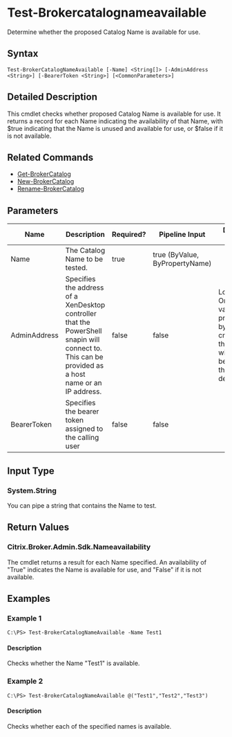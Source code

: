 ﻿
# Test-Brokercatalognameavailable
Determine whether the proposed Catalog Name is available for use.
## Syntax
```
Test-BrokerCatalogNameAvailable [-Name] <String[]> [-AdminAddress <String>] [-BearerToken <String>] [<CommonParameters>]
```
## Detailed Description
This cmdlet checks whether proposed Catalog Name is available for use. It returns a record for each Name indicating the availability of that Name, with \$true indicating that the Name is unused and available for use, or \$false if it is not available.


## Related Commands

* [Get-BrokerCatalog](./Get-BrokerCatalog/)
* [New-BrokerCatalog](./New-BrokerCatalog/)
* [Rename-BrokerCatalog](./Rename-BrokerCatalog/)
## Parameters
| Name   | Description | Required? | Pipeline Input | Default Value |
| --- | --- | --- | --- | --- |
| Name | The Catalog Name to be tested. | true | true (ByValue, ByPropertyName) |  |
| AdminAddress | Specifies the address of a XenDesktop controller that the PowerShell snapin will connect to. This can be provided as a host name or an IP address. | false | false | Localhost. Once a value is provided by any cmdlet, this value will become the default. |
| BearerToken | Specifies the bearer token assigned to the calling user | false | false |  |

## Input Type

### System.String
You can pipe a string that contains the Name to test.
## Return Values

### Citrix.Broker.Admin.Sdk.Nameavailability
The cmdlet returns a result for each Name specified. An availability of "True" indicates the Name is available for use, and "False" if it is not available.
## Examples

### Example 1
```
C:\PS> Test-BrokerCatalogNameAvailable -Name Test1
```
#### Description
Checks whether the Name "Test1" is available.
### Example 2
```
C:\PS> Test-BrokerCatalogNameAvailable @("Test1","Test2","Test3")
```
#### Description
Checks whether each of the specified names is available.
